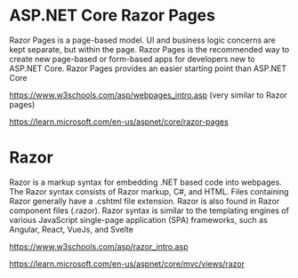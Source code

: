 # ASP.NET Core Razor Pages
Razor Pages is a page-based model. UI and business logic concerns are kept separate, but within the page. Razor Pages is the recommended way to create new page-based or form-based apps for developers new to ASP.NET Core. Razor Pages provides an easier starting point than ASP.NET Core 

https://www.w3schools.com/asp/webpages_intro.asp (very similar to Razor pages)

https://learn.microsoft.com/en-us/aspnet/core/razor-pages

# Razor 
Razor is a markup syntax for embedding .NET based code into webpages. The Razor syntax consists of Razor markup, C#, and HTML. Files containing Razor generally have a .cshtml file extension. Razor is also found in Razor component files (.razor). Razor syntax is similar to the templating engines of various JavaScript single-page application (SPA) frameworks, such as Angular, React, VueJs, and Svelte

https://www.w3schools.com/asp/razor_intro.asp

https://learn.microsoft.com/en-us/aspnet/core/mvc/views/razor

